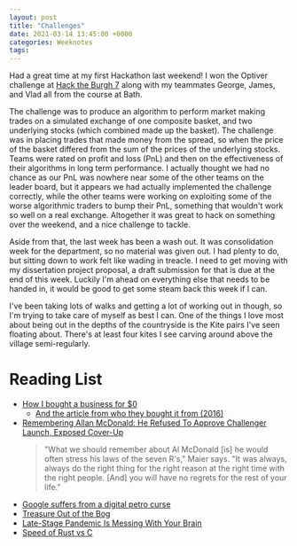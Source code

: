 ```yaml
---
layout: post
title: "Challenges"
date: 2021-03-14 13:45:00 +0000
categories: Weeknotes
tags:
---
```


Had a great time at my first Hackathon last weekend! I won the Optiver
challenge at [Hack the Burgh 7](https://2021.hacktheburgh.com/) along with my
teammates George, James, and Vlad all from the course at Bath.
<!--more-->
The challenge was to produce an algorithm to perform market making trades on
a simulated exchange of one composite basket, and two underlying stocks
(which combined made up the basket). The challenge was in placing trades that
made money from the spread, so when the price of the basket differed from the
sum of the prices of the underlying stocks. Teams were rated on profit and loss (PnL)
and then on the effectiveness of their algorithms in long term performance.
I actually thought we had no chance as our PnL was nowhere near some of the
other teams on the leader board, but it appears we had actually implemented
the challenge correctly, while the other teams were working on exploiting
some of the worse algorithmic traders to bump their PnL, something that
wouldn't work so well on a real exchange. Altogether it was great to hack on
something over the weekend, and a nice challenge to tackle.

Aside from that, the last week has been a wash out. It was consolidation week
for the department, so no material was given out. I had plenty to do, but
sitting down to work felt like wading in treacle. I need to get moving with
my dissertation project proposal, a draft submission for that is due at the
end of this week. Luckily I'm ahead on everything else that needs to be
handed in, it would be good to get some steam back this week if I can.

I've been taking lots of walks and getting a lot of working out in though, so
I'm trying to take care of myself as best I can. One of the things I love most
about being out in the depths of the countryside is the Kite pairs I've seen
floating about. There's at least four kites I see carving around above the
village semi-regularly.

# Reading List

- [How I bought a business for $0](https://every.to/superorganizers/how-i-bought-a-business-for-0)
    - [And the article from who they bought it from (2016)](https://medium.com/swlh/saas-7th-time-lucky-b971dae7d36)
- [Remembering Allan McDonald: He Refused To Approve Challenger Launch, Exposed Cover-Up](https://text.npr.org/974534021)
    > "What we should remember about Al McDonald \[is\] he would often stress his laws of the seven R's," Maier says. "It was always, always do the right thing for the right reason at the right time with the right people. \[And\] you will have no regrets for the rest of your life."
- [Google suffers from a digital petro curse](https://world.hey.com/dhh/google-suffers-from-a-digital-petro-curse-908e919a)
- [Treasure Out of the Bog](https://blog.lostartpress.com/2021/02/21/adamson-low-treasure-out-of-the-bog/)
- [Late-Stage Pandemic Is Messing With Your Brain](https://www.theatlantic.com/health/archive/2021/03/what-pandemic-doing-our-brains/618221/)
- [Speed of Rust vs C](https://kornel.ski/rust-c-speed)
